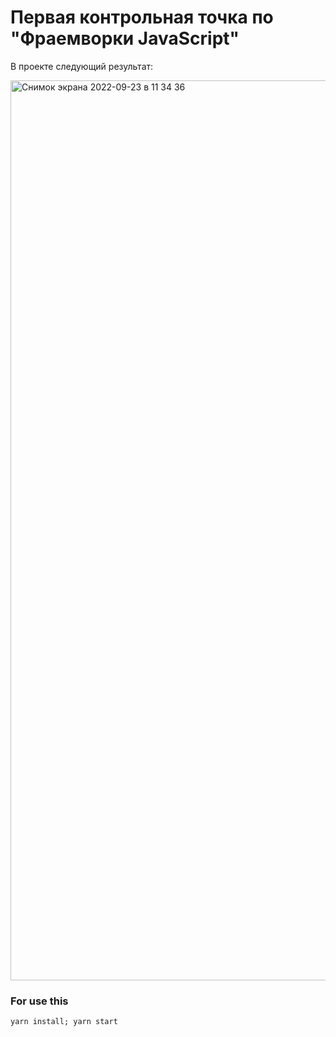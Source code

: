 # Первая контрольная точка по "Фраемворки JavaScript"

В проекте следующий результат:

<img width="1440" alt="Снимок экрана 2022-09-23 в 11 34 36" src="https://user-images.githubusercontent.com/66907532/191922089-f7f4039d-5f90-43fb-81a3-4250684a86a2.png">

### For use this

```yarn install; yarn start```
